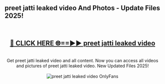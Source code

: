 <h2>preet jatti leaked video And Photos - Update Files 2025!</h2>
<br>
<div align="center">
<h2><a href="https://betterlinks.top/A2PfLJ" rel="nofollow">🔴 CLICK HERE 🌐==►► preet jatti leaked video</a></h2>
<br>
Get preet jatti leaked video and all content. Now you can access all videos and pictures of preet jatti leaked video. New Updated Files 2025!
<br>
<br>
<a href="https://betterlinks.top/A2PfLJ" rel="nofollow" data-target="animated-image.originalLink"><img src="https://i.imgur.com/dJHk4Zq.gif" alt="preet jatti leaked video OnlyFans" style="max-width: 100%; display: inline-block;" data-target="animated-image.originalImage"></a>
</div>
<br>